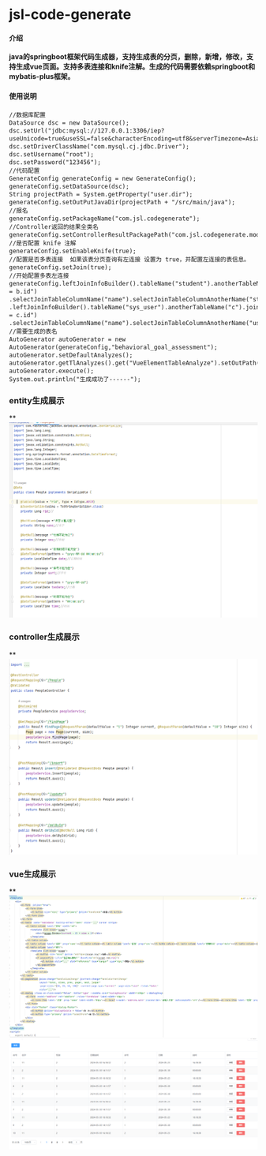 # jsl-code-generate

#### 介绍
 **java的springboot框架代码生成器，支持生成表的分页，删除，新增，修改，支持生成vue页面。支持多表连接和knife注解。生成的代码需要依赖springboot和mybatis-plus框架。** 

#### 使用说明
```
//数据库配置
DataSource dsc = new DataSource();
dsc.setUrl("jdbc:mysql://127.0.0.1:3306/iep?useUnicode=true&useSSL=false&characterEncoding=utf8&serverTimezone=Asia/Shanghai");
dsc.setDriverClassName("com.mysql.cj.jdbc.Driver");
dsc.setUsername("root");
dsc.setPassword("123456");
//代码配置
GenerateConfig generateConfig = new GenerateConfig();
generateConfig.setDataSource(dsc);
String projectPath = System.getProperty("user.dir");
generateConfig.setOutPutJavaDir(projectPath + "/src/main/java");
//报名
generateConfig.setPackageName("com.jsl.codegenerate");
//Controller返回的结果全类名
generateConfig.setControllerResultPackagePath("com.jsl.codegenerate.model.Result");
//是否配置 knife 注解
generateConfig.setEnableKnife(true);
//配置是否多表连接  如果该表分页查询有左连接 设置为 true，并配置左连接的表信息。
generateConfig.setJoin(true);
//开始配置多表左连接
generateConfig.leftJoinInfoBuilder().tableName("student").anotherTableName("b").joinOnTableColumnRules("a.student_id = b.id")
.selectJoinTableColumnName("name").selectJoinTableColumnAnotherName("student_name").joinTableColumnClass(String.class).build().add()
.leftJoinInfoBuilder().tableName("sys_user").anotherTableName("c").joinOnTableColumnRules("a.user_id = c.id")
.selectJoinTableColumnName("name").selectJoinTableColumnAnotherName("username").joinTableColumnClass(String.class).build().add();
//需要生成的表名
AutoGenerator autoGenerator = new AutoGenerator(generateConfig,"behavioral_goal_assessment");
autoGenerator.setDefaultAnalyzes();
autoGenerator.getTlAnalyzes().get("VueElementTableAnalyze").setOutPath("C:\\Users\\Admin\\Desktop");
autoGenerator.execute();
System.out.println("生成成功了------");
```

### entity生成展示
** 
![输入图片说明](imgs/entity.jpg)
### controller生成展示
** 
![输入图片说明](imgs/controller.jpg)

### vue生成展示
** 
![输入图片说明](imgs/vue.jpg)
![输入图片说明](imgs/vueview.png)

